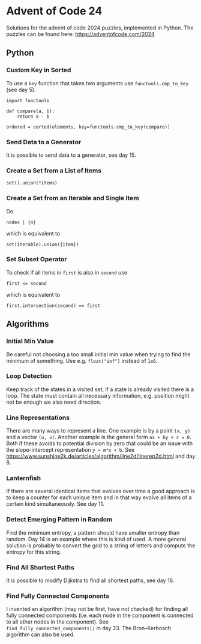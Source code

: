 # Advent of Code 24

Solutions for the advent of code 2024 puzzles, implemented in Python. The
puzzles can be found here: https://adventofcode.com/2024

## Python

### Custom Key in Sorted

To use a `key` function that takes two arguments use `functools.cmp_to_key`
(see day 5).

```
import functools

def compare(a, b):
    return a - b

ordered = sorted(elements, key=functools.cmp_to_key(compare))
```

### Send Data to a Generator

It is possible to send data to a generator, see day 15.

### Create a Set from a List of Items

```
set().union(*items)
```

### Create a Set from an Iterable and Single Item

Do
```
nodes | {n}
```
which is equivalent to
```
set(iterable).union({item})
```

### Set Subset Operator

To check if all items in `first` is also in `second` use
```
first <= second
```
which is equivalent to
```
first.intersection(second) == first
```

## Algorithms

### Initial Min Value

Be careful not choosing a too small initial min value when trying to find the minimum of something. Use e.g.
`float("inf")` instead of `1e6`.

### Loop Detection

Keep track of the states in a visited set, if a state is already visited
there is a loop. The state must contain all necessary information, e.g.
position might not be enough we also need direction.

### Line Representations

There are many ways to represent a line. One example is by a point `(x, y)` and a vector `(u, v)`. Another example is
the general form `ax + by + c = 0`. Both if these avoids to potential division by zero that could be an issue with the
slope-intercept representation `y = m*x + b`. See https://www.sunshine2k.de/articles/algorithm/line2d/linerep2d.html
and day 8.

### Lanternfish

If there are several identical items that evolves over time a good approach is to keep a counter for each unique item
and in that way evolve all items of a certain kind simultaneously. See day 11.

### Detect Emerging Pattern in Random

Find the minimum entropy, a pattern should have smaller entropy than random. Day 14 is an example where this is kind of
used. A more general solution is probably to convert the grid to a string of letters and compute the entropy for this
string.

### Find All Shortest Paths

It is possible to modify Dijkstra to find all shortest paths, see day 16.

### Find Fully Connected Components

I invented an algorithm (may not be first, have not checked) for finding all fully connected
components (i.e. each node in the component is connected to all other nodes in the component). See
`find_fully_connected_components()` in day 23. The Bron–Kerbosch algorithm can also be used.
